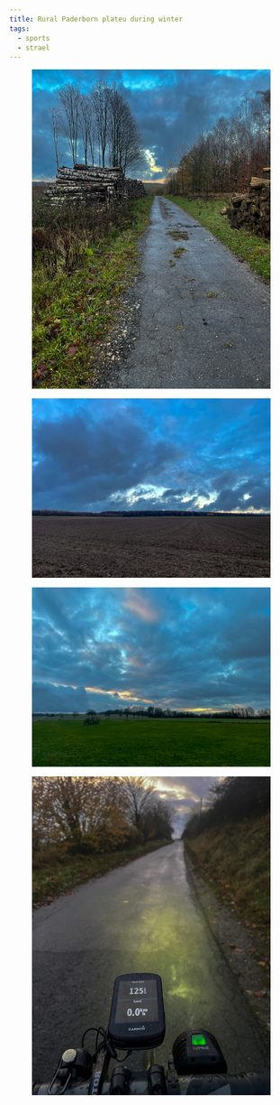 ```yaml
---
title: Rural Paderborn plateu during winter
tags: 
  - sports
  - strael
---
```

<figure>
<img src="/img/strael/IMG_4977.jpg">
</figure>

<figure class="hero">
<img src="/img/strael/IMG_4978.jpg">
</figure>

<figure class="hero">
<img src="/img/strael/IMG_4979.jpg">
</figure>

<figure>
<img src="/img/strael/IMG_4980.jpg">
</figure>
